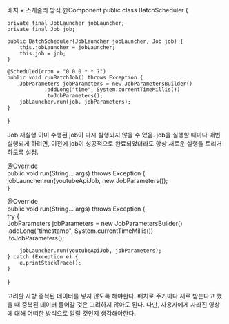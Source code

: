 배치 + 스케줄러 방식
@Component
public class BatchScheduler {

    private final JobLauncher jobLauncher;
    private final Job job;

    public BatchScheduler(JobLauncher jobLauncher, Job job) {
        this.jobLauncher = jobLauncher;
        this.job = job;
    }

    @Scheduled(cron = "0 0 0 * * ?")
    public void runBatchJob() throws Exception {
        JobParameters jobParameters = new JobParametersBuilder()
                .addLong("time", System.currentTimeMillis())
                .toJobParameters();
        jobLauncher.run(job, jobParameters);
    }
}

Job 재실행
이미 수행된 job이 다시 실행되지 않을 수 있음.
job을 실행할 때마다 매번 실행되게 하려면, 이전에 job이 성공적으로 완료되었더라도 항상 새로운 실행을 트리거하도록 설정.

@Override  
public void run(String... args) throws Exception {  
    jobLauncher.run(youtubeApiJob, new JobParameters());  
}

@Override  
public void run(String... args) throws Exception {  
    try {  
        JobParameters jobParameters = new JobParametersBuilder()  
                .addLong("timestamp", System.currentTimeMillis())  
                .toJobParameters();  
  
        jobLauncher.run(youtubeApiJob, jobParameters);  
    } catch (Exception e) {  
        e.printStackTrace();  
    }  
}



고려할 사항
중복된 데이터를 넣지 않도록 해야한다.
배치로 주기마다 새로 받는다고 했을 때 중복된 데이터 들어갈 것은 고려하지 않아도 된다.
다만, 사용자에게 사라진 영상에 대해 어떠한 방식으로 알릴 것인지 생각해야한다.